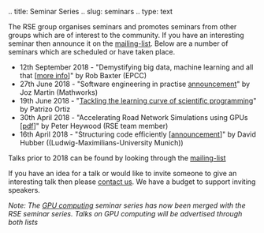 .. title: Seminar Series
.. slug: seminars
.. type: text

The RSE group organises seminars and promotes seminars from other groups which are of interest to the community. If you have an interesting seminar then announce it on the [mailing-list](../). Below are a number of seminars which are scheduled or have taken place.

* 12th September 2018 - "Demystifying big data, machine learning and all that [[more info](https://www.sheffield.ac.uk/physics/news/programming-skills-sessions)]" by Rob Baxter (EPCC)
* 27th June 2018 - "Software engineering in practise [announcement](https://groups.google.com/a/sheffield.ac.uk/forum/#!topic/rse-group/1CumYPMHsXg)" by Joz Martin (Mathworks)
* 19th June 2018 - "[Tackling the learning curve of scientific programming](../../blog/2018-06-19-rse-computing-seminar-coffe-cake)" by Patrizo Ortiz
* 30th April 2018 - "Accelerating Road Network Simulations using GPUs [[pdf](http://ptheywood.uk/download/presentations/heywood-com4521-2018.pdf)]" by Peter Heywood (RSE team member)
* 16th April 2018 - "Structuring code efficiently [[announcement](https://groups.google.com/a/sheffield.ac.uk/forum/#!topic/rse-group/lWAmtjW2d4o)]" by David Hubber ((Ludwig-Maximilians-University Munich))

Talks prior to 2018 can be found by looking through the [mailing-list](../)

If you have an idea for a talk or would like to invite someone to give an interesting talk then please [contact us](../../contact). We have a budget to support inviting speakers.

*Note: The [GPU computing](http://gpucomputing.shef.ac.uk/seminars/) seminar series has now been merged with the RSE seminar series. Talks on GPU computing will be advertised through both lists*